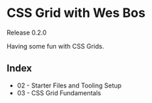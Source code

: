 # CSS Grid with Wes Bos
Release 0.2.0

Having some fun with CSS Grids.

## Index
- 02 - Starter Files and Tooling Setup
- 03 - CSS Grid Fundamentals
